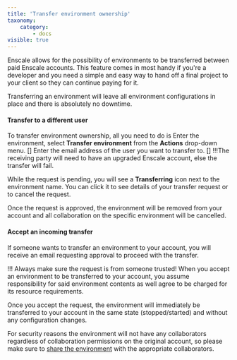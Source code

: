 ```yaml
---
title: 'Transfer environment ownership'
taxonomy:
    category:
        - docs
visible: true
---
```


Enscale allows for the possibility of environments to be transferred between paid Enscale accounts. This feature comes in most handy if you're a developer and you need a simple and easy way to hand off a final project to your client so they can continue paying for it.

Transferring an environment will leave all environment configurations in place and there is absolutely no downtime. 

#### Transfer to a different user

To transfer environment ownership, all you need to do is Enter the environment, select **Transfer environment** from the **Actions** drop-down menu.
[]
Enter the email address of the user you want to transfer to.
[]
!!!The receiving party will need to have an upgraded Enscale account, else the transfer will fail.

While the request is pending, you will see a **Transferring** icon next to the environment name. You can click it to see details of your transfer request or to cancel the request.

Once the request is approved, the environment will be removed from your account and all collaboration on the specific environment will be cancelled.

#### Accept an incoming transfer

If someone wants to transfer an environment to your account, you will receive an email requesting approval to proceed with the transfer.

!!! Always make sure the request is from someone trusted! When you accept an environment to be transferred to your account, you assume responsibility for said environment contents as well agree to be charged for its resource requirements.

Once you accept the request, the environment will immediately be transferred to your account in the same state (stopped/started) and without any configuration changes.

For security reasons the environment will not have any collaborators regardless of collaboration permissions on the original account, so please make sure to [share the environment](https://enscale.com/docs/10/features/collaboration#step-3-sharing-environments) with the appropriate collaborators.
